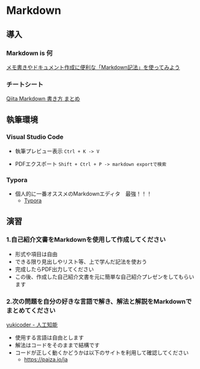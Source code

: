 # Markdown

## 導入

### Markdown is 何

[メモ書きやドキュメント作成に便利な「Markdown記法」を使ってみよう](https://www.asobou.co.jp/blog/bussiness/markdown)



### チートシート

[Qiita Markdown 書き方 まとめ](https://qiita.com/shizuma/items/8616bbe3ebe8ab0b6ca1)



## 執筆環境

### Visual Studio Code

- 執筆プレビュー表示 `Ctrl + K -> V`

- PDFエクスポート `Shift + Ctrl + P -> markdown exportで検索`



### Typora

- 個人的に一番オススメのMarkdownエディタ　最強！！！
  - [Typora](https://typora.io/)



## 演習

### 1.自己紹介文書をMarkdownを使用して作成してください

- 形式や項目は自由
- できる限り見出しやリスト等、上で学んだ記法を使おう
- 完成したらPDF出力してください
- この後、作成した自己紹介文書を元に簡単な自己紹介プレゼンをしてもらいます



### 2.次の問題を自分の好きな言語で解き、解法と解説をMarkdownでまとめてください

[yukicoder - 人工知能](https://yukicoder.me/problems/no/536)

- 使用する言語は自由とします
- 解法はコードをそのままで結構です
- コードが正しく動くかどうかは以下のサイトを利用して確認してください
  - https://paiza.io/ja

